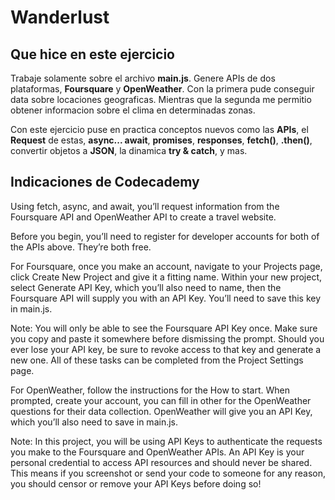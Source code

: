 # Wanderlust

## Que hice en este ejercicio

Trabaje solamente sobre el archivo **main.js**. Genere APIs de dos plataformas, **Foursquare** y **OpenWeather**. Con la primera pude conseguir data sobre locaciones geograficas. Mientras que la segunda me permitio obtener informacion sobre el clima en determinadas zonas. 

Con este ejercicio puse en practica conceptos nuevos como las **APIs**, el **Request** de estas, **async... await**, **promises**, **responses**, **fetch()**, **.then()**, convertir objetos a **JSON**, la dinamica **try & catch**, y mas.

## Indicaciones de Codecademy

Using fetch, async, and await, you’ll request information from the Foursquare API and OpenWeather API to create a travel website.

Before you begin, you’ll need to register for developer accounts for both of the APIs above. They’re both free.

For Foursquare, once you make an account, navigate to your Projects page, click Create New Project and give it a fitting name. Within your new project, select Generate API Key, which you’ll also need to name, then the Foursquare API will supply you with an API Key. You’ll need to save this key in main.js.

Note: You will only be able to see the Foursquare API Key once. Make sure you copy and paste it somewhere before dismissing the prompt. Should you ever lose your API key, be sure to revoke access to that key and generate a new one. All of these tasks can be completed from the Project Settings page.

For OpenWeather, follow the instructions for the How to start. When prompted, create your account, you can fill in other for the OpenWeather questions for their data collection. OpenWeather will give you an API Key, which you’ll also need to save in main.js.

Note: In this project, you will be using API Keys to authenticate the requests you make to the Foursquare and OpenWeather APIs. An API Key is your personal credential to access API resources and should never be shared. This means if you screenshot or send your code to someone for any reason, you should censor or remove your API Keys before doing so!